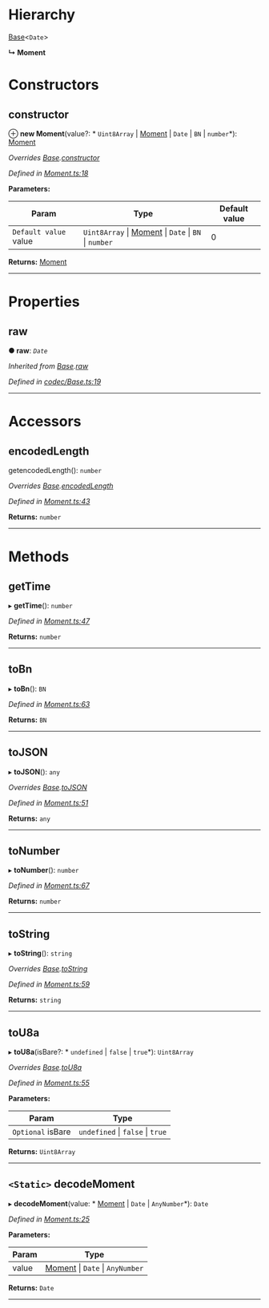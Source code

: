 

# Hierarchy

 [Base](_codec_base_.base.md)<`Date`>

**↳ Moment**

# Constructors

<a id="constructor"></a>

##  constructor

⊕ **new Moment**(value?: * `Uint8Array` &#124; [Moment](_moment_.moment.md) &#124; `Date` &#124; `BN` &#124; `number`*): [Moment](_moment_.moment.md)

*Overrides [Base](_codec_base_.base.md).[constructor](_codec_base_.base.md#constructor)*

*Defined in [Moment.ts:18](https://github.com/polkadot-js/api/blob/3e79ac5/packages/types/src/Moment.ts#L18)*

**Parameters:**

| Param | Type | Default value |
| ------ | ------ | ------ |
| `Default value` value |  `Uint8Array` &#124; [Moment](_moment_.moment.md) &#124; `Date` &#124; `BN` &#124; `number`| 0 |

**Returns:** [Moment](_moment_.moment.md)

___

# Properties

<a id="raw"></a>

##  raw

**● raw**: *`Date`*

*Inherited from [Base](_codec_base_.base.md).[raw](_codec_base_.base.md#raw)*

*Defined in [codec/Base.ts:19](https://github.com/polkadot-js/api/blob/3e79ac5/packages/types/src/codec/Base.ts#L19)*

___

# Accessors

<a id="encodedlength"></a>

##  encodedLength

getencodedLength(): `number`

*Overrides [Base](_codec_base_.base.md).[encodedLength](_codec_base_.base.md#encodedlength)*

*Defined in [Moment.ts:43](https://github.com/polkadot-js/api/blob/3e79ac5/packages/types/src/Moment.ts#L43)*

**Returns:** `number`

___

# Methods

<a id="gettime"></a>

##  getTime

▸ **getTime**(): `number`

*Defined in [Moment.ts:47](https://github.com/polkadot-js/api/blob/3e79ac5/packages/types/src/Moment.ts#L47)*

**Returns:** `number`

___
<a id="tobn"></a>

##  toBn

▸ **toBn**(): `BN`

*Defined in [Moment.ts:63](https://github.com/polkadot-js/api/blob/3e79ac5/packages/types/src/Moment.ts#L63)*

**Returns:** `BN`

___
<a id="tojson"></a>

##  toJSON

▸ **toJSON**(): `any`

*Overrides [Base](_codec_base_.base.md).[toJSON](_codec_base_.base.md#tojson)*

*Defined in [Moment.ts:51](https://github.com/polkadot-js/api/blob/3e79ac5/packages/types/src/Moment.ts#L51)*

**Returns:** `any`

___
<a id="tonumber"></a>

##  toNumber

▸ **toNumber**(): `number`

*Defined in [Moment.ts:67](https://github.com/polkadot-js/api/blob/3e79ac5/packages/types/src/Moment.ts#L67)*

**Returns:** `number`

___
<a id="tostring"></a>

##  toString

▸ **toString**(): `string`

*Overrides [Base](_codec_base_.base.md).[toString](_codec_base_.base.md#tostring)*

*Defined in [Moment.ts:59](https://github.com/polkadot-js/api/blob/3e79ac5/packages/types/src/Moment.ts#L59)*

**Returns:** `string`

___
<a id="tou8a"></a>

##  toU8a

▸ **toU8a**(isBare?: * `undefined` &#124; `false` &#124; `true`*): `Uint8Array`

*Overrides [Base](_codec_base_.base.md).[toU8a](_codec_base_.base.md#tou8a)*

*Defined in [Moment.ts:55](https://github.com/polkadot-js/api/blob/3e79ac5/packages/types/src/Moment.ts#L55)*

**Parameters:**

| Param | Type |
| ------ | ------ |
| `Optional` isBare |  `undefined` &#124; `false` &#124; `true`|

**Returns:** `Uint8Array`

___
<a id="decodemoment"></a>

## `<Static>` decodeMoment

▸ **decodeMoment**(value: * [Moment](_moment_.moment.md) &#124; `Date` &#124; `AnyNumber`*): `Date`

*Defined in [Moment.ts:25](https://github.com/polkadot-js/api/blob/3e79ac5/packages/types/src/Moment.ts#L25)*

**Parameters:**

| Param | Type |
| ------ | ------ |
| value |  [Moment](_moment_.moment.md) &#124; `Date` &#124; `AnyNumber`|

**Returns:** `Date`

___

